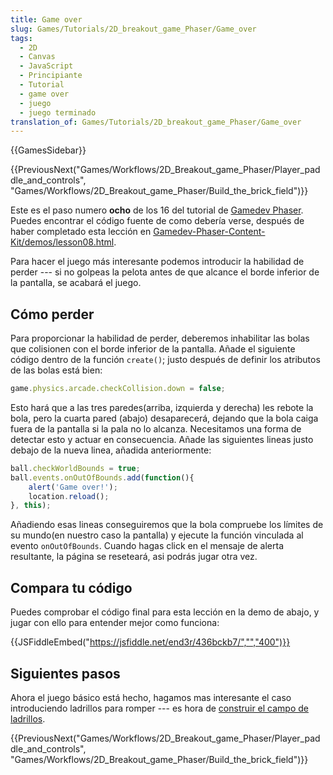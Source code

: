 ```yaml
---
title: Game over
slug: Games/Tutorials/2D_breakout_game_Phaser/Game_over
tags:
  - 2D
  - Canvas
  - JavaScript
  - Principiante
  - Tutorial
  - game over
  - juego
  - juego terminado
translation_of: Games/Tutorials/2D_breakout_game_Phaser/Game_over
---
```


{{GamesSidebar}}

{{PreviousNext("Games/Workflows/2D_Breakout_game_Phaser/Player_paddle_and_controls", "Games/Workflows/2D_Breakout_game_Phaser/Build_the_brick_field")}}

Este es el paso numero **ocho** de los 16 del tutorial de [Gamedev Phaser](/es/docs/Games/Workflows/2D_Breakout_game_Phaser). Puedes encontrar el código fuente de como debería verse, después de haber completado esta lección en [Gamedev-Phaser-Content-Kit/demos/lesson08.html](https://github.com/end3r/Gamedev-Phaser-Content-Kit/blob/gh-pages/demos/lesson08.html).

Para hacer el juego más interesante podemos introducir la habilidad de perder --- si no golpeas la pelota antes de que alcance el borde inferior de la pantalla, se acabará el juego.

## Cómo perder

Para proporcionar la habilidad de perder, deberemos inhabilitar las bolas que colisionen con el borde inferior de la pantalla. Añade el siguiente código dentro de la función `create()`; justo después de definir los atributos de las bolas está bien:

```js
game.physics.arcade.checkCollision.down = false;
```

Esto hará que a las tres paredes(arriba, izquierda y derecha) les rebote la bola, pero la cuarta pared (abajo) desaparecerá, dejando que la bola caiga fuera de la pantalla si la pala no lo alcanza. Necesitamos una forma de detectar esto y actuar en consecuencia. Añade las siguientes lineas justo debajo de la nueva linea, añadida anteriormente:

```js
ball.checkWorldBounds = true;
ball.events.onOutOfBounds.add(function(){
    alert('Game over!');
    location.reload();
}, this);
```

Añadiendo esas lineas conseguiremos que la bola compruebe los límites de su mundo(en nuestro caso la pantalla) y ejecute la función vinculada al evento `onOutOfBounds`. Cuando hagas click en el mensaje de alerta resultante, la página se reseteará, asi podrás jugar otra vez.

## Compara tu código

Puedes comprobar el código final para esta lección en la demo de abajo, y jugar con ello para entender mejor como funciona:

{{JSFiddleEmbed("https://jsfiddle.net/end3r/436bckb7/","","400")}}

## Siguientes pasos

Ahora el juego básico está hecho, hagamos mas interesante el caso introduciendo ladrillos para romper --- es hora de [construir el campo de ladrillos](/es/docs/Games/Workflows/2D_Breakout_game_Phaser/Build_the_brick_field).

{{PreviousNext("Games/Workflows/2D_Breakout_game_Phaser/Player_paddle_and_controls", "Games/Workflows/2D_Breakout_game_Phaser/Build_the_brick_field")}}
